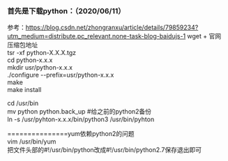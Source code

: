 ### 首先是下载python：（2020/06/11）
  参考：https://blog.csdn.net/zhongranxu/article/details/79859234?utm_medium=distribute.pc_relevant.none-task-blog-baidujs-1
  wget + 官网压缩包地址  
  tsr -xf python-X.X.X.tgz  
  cd python-x.x.x  
  mkdir usr/python-x.x.x  
  ./configure --prefix=usr/python-x.x.x  
  make  
  make install  
  
  cd /usr/bin  
  mv python python.back_up  #给之前的python2备份  
  ln -s /usr/pyhton-x.x.x/bin/python3 /usr/bin/pyhton  
  
  ===============yum依赖python2的问题  
  vim /usr/bin/yum  
  把文件头部的#!/usr/bin/python改成#!/usr/bin/python2.7保存退出即可  
  
  
  

  
